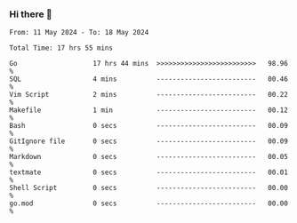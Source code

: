 ### Hi there 👋

<!--
**zhumeme/zhumeme** is a ✨ _special_ ✨ repository because its `README.md` (this file) appears on your GitHub profile.

Here are some ideas to get you started:

- 🔭 I’m currently working on ...
- 🌱 I’m currently learning ...
- 👯 I’m looking to collaborate on ...
- 🤔 I’m looking for help with ...
- 💬 Ask me about ...
- 📫 How to reach me: ...
- 😄 Pronouns: ...
- ⚡ Fun fact: ...
-->

<!--START_SECTION:waka-->

```all_time
From: 11 May 2024 - To: 18 May 2024

Total Time: 17 hrs 55 mins

Go                   17 hrs 44 mins  >>>>>>>>>>>>>>>>>>>>>>>>>   98.96 %
SQL                  4 mins          -------------------------   00.46 %
Vim Script           2 mins          -------------------------   00.22 %
Makefile             1 min           -------------------------   00.12 %
Bash                 0 secs          -------------------------   00.09 %
GitIgnore file       0 secs          -------------------------   00.09 %
Markdown             0 secs          -------------------------   00.05 %
textmate             0 secs          -------------------------   00.01 %
Shell Script         0 secs          -------------------------   00.00 %
go.mod               0 secs          -------------------------   00.00 %
```

<!--END_SECTION:waka-->
